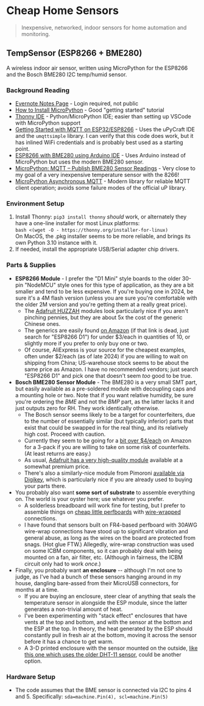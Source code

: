 Cheap Home Sensors
==================

> Inexpensive, networked, indoor sensors for home automation and monitoring.


## TempSensor (ESP8266 + BME280)

A wireless indoor air sensor, written using MicroPython for the ESP8266 and the
Bosch BME280 I2C temp/humid sensor.


### Background Reading

* [Evernote Notes Page][EN] - Login required, not public
* [How to Install MicroPython][inst] - Good "getting started" tutorial
* [Thonny IDE][thonny] - Python/MicroPython IDE; easier than setting up VSCode
  with MicroPython support
* [Getting Started with MQTT on ESP32/ESP8266][rnt] - Uses the uPyCraft IDE and
  the `umqttsimple` library.  I can verify that this code does work, but it has
  inlined WiFi credentials and is probably best used as a starting point.
* [ESP8266 with BME280 using Arduino IDE][rnt2] - Uses Arduino instead of
  MicroPython but uses the modern BME280 sensor.
* [MicroPython: MQTT – Publish BME280 Sensor Readings][rnt3] - Very close to
  my goal of a very inexpensive temperature sensor with the 8266!
* [MicroPython Asynchronous MQTT][mqttas] - Modern library for reliable MQTT
  client operation; avoids some failure modes of the official uP library.

[EN]: https://share.evernote.com/note/1eaa817e-7288-409e-be1a-0f192c8e4d94
[inst]: https://www.kevsrobots.com/blog/how-to-install-micropython.html
[thonny]: https://thonny.org/
[rnt]: https://randomnerdtutorials.com/micropython-mqtt-esp32-esp8266/
[rnt2]: https://randomnerdtutorials.com/esp8266-bme280-arduino-ide/
[rnt3]: https://randomnerdtutorials.com/micropython-mqtt-publish-bme280-esp32-esp8266/
[mqttas]: https://github.com/peterhinch/micropython-mqtt/tree/master


### Environment Setup

1. Install Thonny: `pip3 install thonny` *should* work, or alternately they have
   a one-line installer for most Linux platforms:  
   `bash <(wget -O - https://thonny.org/installer-for-linux)`  
   On MacOS, the .pkg installer seems to be more reliable, and brings its own
   Python 3.10 instance with it.
2. If needed, install the appropriate USB/Serial adapter chip drivers.


### Parts & Supplies

* **ESP8266 Module** - I prefer the "D1 Mini" style boards to the
  older 30-pin "NodeMCU" style ones for this type of application, as they are
  a bit smaller and tend to be less expensive.  If you're buying one
  in 2024, be sure it's a 4M flash version (unless you are sure you're
  comfortable with the older 2M version and you're getting them at a
  really great price).
    * The [Adafruit HUZZAH][afh] modules look particularly nice if you
      aren't pinching pennies, but they are about 5x the cost of the
      generic Chinese ones.
    * The generics are easily found [on Amazon][amz] (if that link is
      dead, just search for "ESP8266 D1") for under $3/each in
      quantities of 10, or slightly more if you prefer to only buy one
      or two.
    * Of course, AliExpress is your source for the cheapest examples,
      often under $2/each (as of late 2024) if you are willing to wait
      on shipping from China; US-warehouse stock seems to be about the
      same price as Amazon.  I have no recommended vendors; just
      search "ESP8266 D1" and pick one that doesn't seem *too* good to
      be true.
* **Bosch BME280 Sensor Module** - The BME280 is a very small SMT part, but
  easily available as a pre-soldered module with decoupling caps and a
  mounting hole or two.  Note that if you want relative humidity, be
  sure you're ordering the *BME* and not the *BMP* part, as the latter
  lacks it and just outputs zero for RH.  They work identically
  otherwise.
    * The Bosch sensor seems likely to be a target for counterfeiters,
      due to the number of essentially similar (but typically
      inferior) parts that exist that could be swapped in for the real
      thing, and its relatively high cost.  Proceed with caution.
    * Currently they seem to be going for a [bit over
      $4/each][amztemp] on Amazon for a 3-pack if you are willing to
      take on some risk of counterfeits.  (At least returns are easy.)
    * As usual, [Adafruit has a very high-quality module][adatemp]
      available at a somewhat premium price.
    * There's also a similarly-nice module from Pimoroni [available
      via Digikey][digitemp], which is particularly nice if you are already
      used to buying your parts there.
* You probably also want **some sort of substrate** to assemble everything
  on.  The world is your oyster here; use whatever you prefer.
    * A solderless breadboard will work fine for testing, but I prefer
      to assemble things on [cheap little perfboards][amzperf] with
      [wire-wrapped][wikiwire] connections.  
    * I have found that sensors built on FR4-based perfboard with
      30AWG wire-wrap connections have stood up to significant
      vibration and general abuse, as long as the wires on the board
      are protected from snags. (Hot glue FTW.)  Allegedly, wire-wrap
      construction was used on some ICBM components, so it can
      probably deal with being mounted on a fan, air filter, etc.
      (Although in fairness, the ICBM circuit only had to work *once*.)
* Finally, you probably want **an enclosure** -- although I'm not one
  to judge, as I've had a bunch of these sensors hanging around in my
  house, dangling bare-assed from their MicroUSB connectors, for
  months at a time.
    * If you are buying an enclosure, steer clear of anything that
      seals the temperature sensor in alongside the ESP module, since
      the latter generates a non-trivial amount of heat.
    * I've been experimenting with "stack effect" enclosures that have
      vents at the top and bottom, and with the sensor at the bottom
      and the ESP at the top.  In theory, the heat generated by the
      ESP should constantly pull in fresh air at the bottom, moving it
      across the sensor before it has a chance to get warm.
    * A 3-D printed enclosure with the sensor mounted on the outside,
      [like this one which uses the older DHT-11 sensor][thingencl],
      could be another option.


[afh]: https://www.adafruit.com/product/2471
[amz]: https://www.amazon.com/ACEIRMC-ESP8266-Internet-Development-Compatible/dp/B09H6K2JQY
[amztemp]: https://www.amazon.com/Podazz-Temperature-Humidity-High-Precision-Atmospheric/dp/B0DCFXRZ1F
[adatemp]: https://www.adafruit.com/product/2652?gQT=2
[digitemp]: https://www.digikey.com/en/products/detail/pimoroni-ltd/PIM411/9808364
[amzperf]: https://www.amazon.com/Prototyping-Circuit-Breadboards-Envistia-Mall/dp/B07RC68D5C
[wikiwire]: https://en.wikipedia.org/wiki/Wire_wrap
[thingencl]: https://www.thingiverse.com/thing:3947394


### Hardware Setup

* The code assumes that the BME sensor is connected via I2C to pins 4 and 5.
  Specifically: `sda=machine.Pin(4), scl=machine.Pin(5)`
